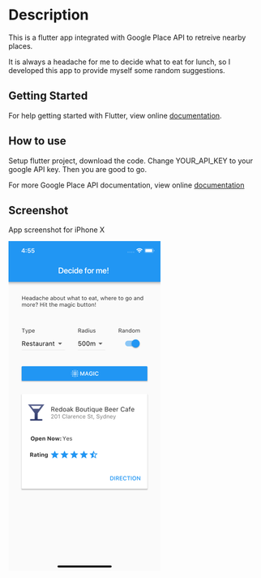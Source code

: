# Description

This is a flutter app integrated with Google Place API to retreive nearby places.

It is always a headache for me to decide what to eat for lunch, so I developed this app to provide myself some random suggestions.

## Getting Started

For help getting started with Flutter, view online
[documentation](https://flutter.io/).

## How to use

Setup flutter project, download the code. Change YOUR_API_KEY to your google API key. Then you are good to go.

For more Google Place API documentation, view online
[documentation](https://developers.google.com/places/)


## Screenshot 

App screenshot for iPhone X

![screeenshot](flutter_00.png) 



